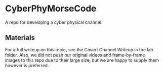 # CyberPhyMorseCode

A repo for developing a cyber physical channel.

## Materials

For a full writeup on this topic, see the Covert Channel Writeup in the lab folder. Also, we did not push our original videos and frame-by-frame images to this repo due to their large size, but we are happy to supply them however is preferred.